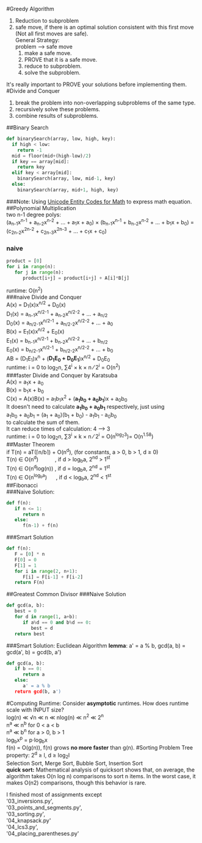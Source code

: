 #Greedy Algorithm<br>
1. Reduction to subproblem<br>
2. safe move, if there is an optimal solution consistent with this first move (Not all first moves are safe).<br>
General Strategy:<br>
problem --> safe move<br>
   1. make a safe move.<br>
   2. PROVE that it is a safe move.<br>
   3. reduce to subproblem.<br>
   4. solve the subproblem.<br>

It's really important to PROVE your solutions before implementing them.<br>
#Divide and Conquer<br>
   1. break the problem into non-overlapping subproblems of the same type.<br>
   2. recursively solve these problems.<br>
   3. combine results of subproblems.<br>

##Binary Search<br>
```python
def binarySearch(array, low, high, key):
  if high < low:
    return -1
  mid = floor(mid+(high-low)/2)
  if key == array[mid]:
    return key
  elif key < array[mid]:
    binarySearch(array, low, mid-1, key)
  else:
    binarySearch(array, mid+1, high, key)
```
###Note: Using [Unicode Entity Codes for Math](http://symbolcodes.tlt.psu.edu/bylanguage/mathchart.html) to express math equation.<br>
##Polynomial Multiplication<br>
two n-1 degree polys:<br>
(a<sub>n-1</sub>x<sup>n-1</sup> + a<sub>n-2</sub>x<sup>n-2</sup> + ... + a<sub>1</sub>x + a<sub>0</sub>) &times; (b<sub>n-1</sub>x<sup>n-1</sup> + b<sub>n-2</sub>x<sup>n-2</sup> + ... + b<sub>1</sub>x + b<sub>0</sub>) = (c<sub>2n-2</sub>x<sup>2n-2</sup> + c<sub>2n-3</sub>x<sup>2n-3</sup> + ... + c<sub>1</sub>x + c<sub>0</sub>)<br>
### naive<br>
```python
product = [0]
for i in range(n):
   for j in range(n):
      product[i+j] = product[i+j] + A[i]*B[j]
```
runtime: O(n<sup>2</sup>)<br>
###naive Divide and Conquer<br>
A(x) = D<sub>1</sub>(x)x<sup>n/2</sup> + D<sub>0</sub>(x)<br>
D<sub>1</sub>(x) = a<sub>n-1</sub>x<sup>n/2-1</sup> + a<sub>n-2</sub>x<sup>n/2-2</sup> + ... + a<sub>n/2</sub><br>
D<sub>0</sub>(x) = a<sub>n/2-1</sub>x<sup>n/2-1</sup> + a<sub>n/2-2</sub>x<sup>n/2-2</sup> + ... + a<sub>0</sub><br>
B(x) = E<sub>1</sub>(x)x<sup>n/2</sup> + E<sub>0</sub>(x)<br>
E<sub>1</sub>(x) = b<sub>n-1</sub>x<sup>n/2-1</sup> + b<sub>n-2</sub>x<sup>n/2-2</sup> + ... + b<sub>n/2</sub><br>
E<sub>0</sub>(x) = b<sub>n/2-1</sub>x<sup>n/2-1</sup> + b<sub>n/2-2</sub>x<sup>n/2-2</sup> + ... + b<sub>0</sub><br>
AB = (D<sub>1</sub>E<sub>1</sub>)x<sup>n</sup> + (**D<sub>1</sub>E<sub>0</sub> + D<sub>0</sub>E<sub>1</sub>**)x<sup>n/2</sup> + D<sub>0</sub>E<sub>0</sub><br>
runtime: i = 0 to log<sub>2</sub>n, &#8721;4<sup>i</sup> &times; k &times; n &frasl; 2<sup>i</sup> = O(n<sup>2</sup>)<br>
###faster Divide and Conquer by Karatsuba<br>
A(x) = a<sub>1</sub>x + a<sub>0</sub><br>
B(x) = b<sub>1</sub>x + b<sub>0</sub><br>
C(x) = A(x)B(x) = a<sub>1</sub>b<sub>1</sub>x<sup>2</sup> + (**a<sub>1</sub>b<sub>0</sub> + a<sub>0</sub>b<sub>1</sub>**)x + a<sub>0</sub>b<sub>0</sub><br>
It doesn't need to calculate **a<sub>1</sub>b<sub>0</sub> + a<sub>0</sub>b<sub>1</sub>** respectively, just using<br>
a<sub>1</sub>b<sub>0</sub> + a<sub>0</sub>b<sub>1</sub> = (a<sub>1</sub> + a<sub>0</sub>)(b<sub>1</sub> + b<sub>0</sub>) - a<sub>1</sub>b<sub>1</sub> - a<sub>0</sub>b<sub>0</sub><br>
to calculate the sum of them.<br>
It can reduce times of calculation: 4 --> 3<br>
runtime: i = 0 to log<sub>2</sub>n, &#8721;3<sup>i</sup> &times; k &times; n &frasl; 2<sup>i</sup> = O(n<sup>log<sub>2</sub></sup><sup>3</sup>)= O(n<sup>1.58</sup>)<br>
##Master Theorem<br>
if T(n) = aT(&lceil;n/b&rceil;) + O(n<sup>d</sup>), (for constants, a > 0, b > 1, d &ge; 0)<br>
T(n) &isin; O(n<sup>d</sup>)&nbsp;&nbsp;&nbsp;&nbsp;&nbsp;&nbsp;&nbsp;&nbsp;&nbsp;&nbsp;&nbsp;, if d > log<sub>b</sub>a, 2<sup>nd</sup> > 1<sup>st</sup><br>
T(n) &isin; O(n<sup>d</sup>log(n))         , if d = log<sub>b</sub>a, 2<sup>nd</sup> = 1<sup>st</sup><br>
T(n) &isin; O(n<sup>log<sub>b</sub>a</sup>)&nbsp;&nbsp;&nbsp;&nbsp;&nbsp;&nbsp;, if d < log<sub>b</sub>a, 2<sup>nd</sup> < 1<sup>st</sup><br>
##Fibonacci<br>
###Naive Solution:<br>
```python
def f(n):
   if n <= 1:
      return n
   else:
      f(n-1) + f(n)
```
###Smart Solution
```python
def f(n):
   F = [0] * n
   F[0] = 0
   F[1] = 1
   for i in range(2, n+1):
      F[i] = F[i-1] + F[i-2]
   return F(n)
```
##Greatest Common Divisor
###Naive Solution
```python
def gcd(a, b):
   best = 0
   for d in range(1, a+b):
      if a%d == 0 and b%d == 0:
         best = d
   return best
```
###Smart Solution: Euclidean Algorithm
**lemma**: a' = a % b, gcd(a, b) = gcd(a', b) = gcd(b, a')<br>
```python
def gcd(a, b):
   if b == 0:
      return a
   else:
      a' = a % b
   return gcd(b, a')
```
#Computing Runtime:
Consider **asymptotic** runtimes. How does runtime scale with INPUT size?<br>
log(n) ≪ &radic;n ≪ n ≪ nlog(n) ≪  n<sup>2</sup>  ≪  2<sup>n</sup><br>
n<sup>a</sup> ≪ n<sup>b</sup> for 0 < a < b<br>
n<sup>a</sup> ≪ b<sup>n</sup> for a > 0, b > 1<br>
log<sub>b</sub>x<sup>p</sup> = p&sdot;log<sub>b</sub>x<br>
f(n) = O(g(n)), f(n) grows **no more faster** than g(n).
#Sorting Problem
Tree property: 2<sup>d</sup> &ge; l, d &ge; log<sub>2</sub>l<br> 
Selection Sort, Merge Sort, Bubble Sort, Insertion Sort<br>
**quick sort:** 
Mathematical analysis of quicksort shows that, on average, the algorithm takes O(n log n) comparisons to sort n items. In the worst case, it makes O(n2) comparisons, though this behavior is rare.<br>


I finished most of assignments except  
'03_inversions.py',  
'03_points_and_segments.py',  
'03_sorting.py',  
'04_knapsack.py'  
'04_lcs3.py',  
'04_placing_parentheses.py'  

